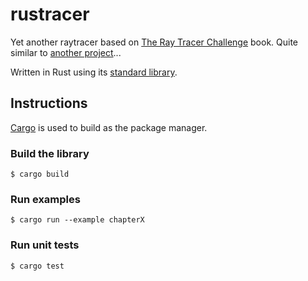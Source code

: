 # rustracer
Yet another raytracer based on [The Ray Tracer Challenge](http://www.raytracerchallenge.com/) book. Quite similar to [another project](https://github.com/tabvaranjr/raytracer)...

Written in Rust using its [standard library](https://doc.rust-lang.org/std/).

## Instructions
[Cargo](https://doc.rust-lang.org/cargo/index.html) is used to build as the package manager.

### Build the library
```
$ cargo build
```

### Run examples
```
$ cargo run --example chapterX
```

### Run unit tests
```
$ cargo test
```
